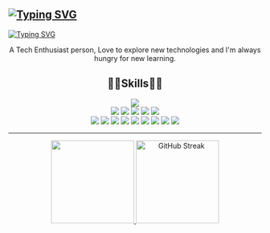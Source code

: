 ### 
#### 
<a href="https://git.io/typing-svg"><img src="https://readme-typing-svg.herokuapp.com?font=M+PLUS+Code+Latin&weight=600&size=30&pause=1000&color=36B2F7&center=true&vCenter=true&repeat=false&random=false&width=1000&lines=Hello+world!%F0%9F%91%8B" alt="Typing SVG" /></a>
---
<a href="https://git.io/typing-svg"><img src="https://readme-typing-svg.herokuapp.com?font=M+PLUS+Code+Latin&weight=600&color=44F7EF&center=true&vCenter=true&random=false&width=1000&lines=I'm+Sajal+Das+%F0%9F%91%A8%F0%9F%8F%BB%E2%80%8D%F0%9F%92%BB;Explorer%2C+Learner%2C+Programmer" alt="Typing SVG" /></a>
<p align="center">A Tech Enthusiast person, Love to explore new technologies and I'm always hungry for new learning.</p>
<!-- <h2 align="center">Hi there, I'm Sajal Das 👋</h2>
<h3 align=center>Explorer, Learner, Programmer.</h3> -->

<!--
**sajaldas19/sajaldas19** is a ✨ _special_ ✨ repository because its `README.md` (this file) appears on your GitHub profile.


<!--
Here are some ideas to get you started:

- 🔭 I’m currently working on ...
- 🌱 I’m currently learning ... 
- 👯 I’m looking to collaborate on ...
- 🤔 I’m looking for help with ...
- 💬 Ask me about ... 
- 📫 How to reach me: ... 
- 😄 Pronouns: ...
- ⚡ Fun fact: I love to eat.
-->
<h2 align="center">👨‍💻Skills👨‍💻</h2>  

<p align=center>
<!--   <img src="https://img.shields.io/badge/Python-3776AB?style=for-the-badge&logo=python&logoColor=white"> 
  <img src="https://img.shields.io/badge/C-00599C?style=for-the-badge&logo=c&logoColor=white">
  <img src="https://img.shields.io/badge/C%2B%2B-00599C?style=for-the-badge&logo=c%2B%2B&logoColor=white">
  <img src="https://img.shields.io/badge/-Java-F04848?style=for-the-badge&logo=java&logoColor=white"> -->
  <a href="https://skillicons.dev">
    <img src="https://skillicons.dev/icons?i=py,c,cpp,java" />
  </a>
  <br/>
  
  <img src="https://img.shields.io/badge/Linux-FCC624?style=for-the-badge&logo=linux&logoColor=black">
  <img src="https://img.shields.io/badge/Arch_Linux-1793D1?style=for-the-badge&logo=arch-linux&logoColor=white">
  <img src="https://img.shields.io/badge/manjaro-35BF5C?style=for-the-badge&logo=manjaro&logoColor=white">
  <img src="https://img.shields.io/badge/Ubuntu-E95420?style=for-the-badge&logo=ubuntu&logoColor=white">
  <img src="https://img.shields.io/badge/Windows-0078D6?style=for-the-badge&logo=windows&logoColor=white">
  
  <br/>
  
  
  <img src="https://img.shields.io/badge/TensorFlow-FF6F00?style=for-the-badge&logo=tensorflow&logoColor=white">
  <img src="https://img.shields.io/badge/PyTroch-ee4c2c?style=for-the-badge&logo=pytorch&logoColor=white"> 
  <img src="https://img.shields.io/badge/OpenCv-5C3EE8?style=for-the-badge&logo=opencv"> 
  <img src="https://img.shields.io/static/v1?style=for-the-badge&message=scikit-learn&color=222222&logo=scikit-learn&logoColor=F7931E&label="> 
  <img src="https://img.shields.io/static/v1?style=for-the-badge&message=Selenium&color=43B02A&logo=Selenium&logoColor=FFFFFF&label="> 
  <img src="https://img.shields.io/static/v1?style=for-the-badge&message=SQLite&color=003B57&logo=SQLite&logoColor=FFFFFF&label="> 
  <img src="https://img.shields.io/static/v1?style=for-the-badge&message=PostgreSQL&color=4169E1&logo=PostgreSQL&logoColor=FFFFFF&label="> 
  <img src="https://img.shields.io/static/v1?style=for-the-badge&message=Git&color=F05032&logo=Git&logoColor=FFFFFF&label="> 
  <img src="https://img.shields.io/static/v1?style=for-the-badge&message=Markdown&color=000000&logo=Markdown&logoColor=FFFFFF&label="> 

<br/>
  </p>  
  
---

<p align="center">  
  <a href="https://github-readme-stats.vercel.app/api?username=sajaldoes&theme=algolia&show_icons=true">
    <img height="165" src="https://github-readme-stats.vercel.app/api?username=sajaldoes&theme=algolia&show_icons=true">
  </a>
  <a href="https://git.io/streak-stats">
    <img height="165" src="https://github-readme-streak-stats.herokuapp.com?user=sajaldoes&theme=algolia" alt="GitHub Streak" />
  </a>
</p>
